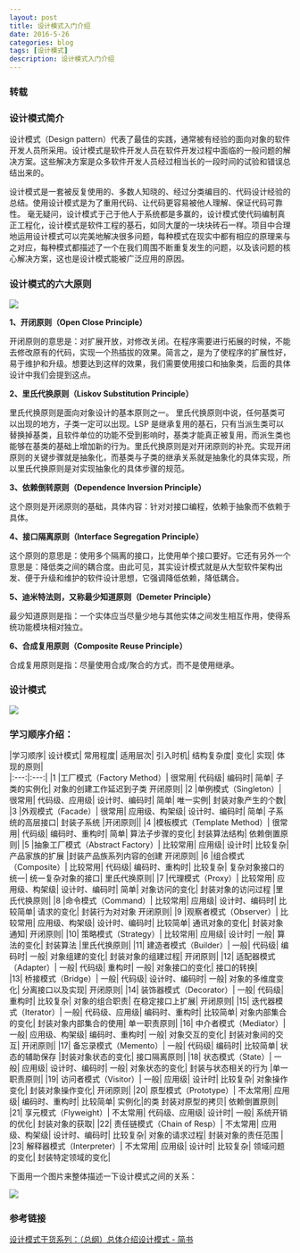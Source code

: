```yaml
---
layout: post
title: 设计模式入门介绍
date: 2016-5-26
categories: blog
tags: [设计模式]
description: 设计模式入门介绍
---
```


### 转载  

### 设计模式简介 

设计模式（Design pattern）代表了最佳的实践，通常被有经验的面向对象的软件开发人员所采用。设计模式是软件开发人员在软件开发过程中面临的一般问题的解决方案。这些解决方案是众多软件开发人员经过相当长的一段时间的试验和错误总结出来的。

设计模式是一套被反复使用的、多数人知晓的、经过分类编目的、代码设计经验的总结。使用设计模式是为了重用代码、让代码更容易被他人理解、保证代码可靠性。 毫无疑问，设计模式于己于他人于系统都是多赢的，设计模式使代码编制真正工程化，设计模式是软件工程的基石，如同大厦的一块块砖石一样。项目中合理地运用设计模式可以完美地解决很多问题，每种模式在现实中都有相应的原理来与之对应，每种模式都描述了一个在我们周围不断重复发生的问题，以及该问题的核心解决方案，这也是设计模式能被广泛应用的原因。

### 设计模式的六大原则   

![](http://upload-images.jianshu.io/upload_images/1637925-43e2808bd12235e9.jpg?imageMogr2/auto-orient/strip%7CimageView2/2/w/1240)


**1、开闭原则（Open Close Principle）**

开闭原则的意思是：对扩展开放，对修改关闭。在程序需要进行拓展的时候，不能去修改原有的代码，实现一个热插拔的效果。简言之，是为了使程序的扩展性好，易于维护和升级。想要达到这样的效果，我们需要使用接口和抽象类，后面的具体设计中我们会提到这点。

**2、里氏代换原则（Liskov Substitution Principle）**

里氏代换原则是面向对象设计的基本原则之一。 里氏代换原则中说，任何基类可以出现的地方，子类一定可以出现。LSP 是继承复用的基石，只有当派生类可以替换掉基类，且软件单位的功能不受到影响时，基类才能真正被复用，而派生类也能够在基类的基础上增加新的行为。里氏代换原则是对开闭原则的补充。实现开闭原则的关键步骤就是抽象化，而基类与子类的继承关系就是抽象化的具体实现，所以里氏代换原则是对实现抽象化的具体步骤的规范。

**3、依赖倒转原则（Dependence Inversion Principle）**

这个原则是开闭原则的基础，具体内容：针对对接口编程，依赖于抽象而不依赖于具体。

**4、接口隔离原则（Interface Segregation Principle）**

这个原则的意思是：使用多个隔离的接口，比使用单个接口要好。它还有另外一个意思是：降低类之间的耦合度。由此可见，其实设计模式就是从大型软件架构出发、便于升级和维护的软件设计思想，它强调降低依赖，降低耦合。

**5、迪米特法则，又称最少知道原则（Demeter Principle）**

最少知道原则是指：一个实体应当尽量少地与其他实体之间发生相互作用，使得系统功能模块相对独立。

**6、合成复用原则（Composite Reuse Principle）**

合成复用原则是指：尽量使用合成/聚合的方式，而不是使用继承。


### 设计模式

![](http://upload-images.jianshu.io/upload_images/1637925-58e48635268c5f88.png?imageMogr2/auto-orient/strip%7CimageView2/2/w/1240)


### 学习顺序介绍：



|学习顺序|   设计模式| 常用程度| 适用层次| 引入时机| 结构复杂度|   变化|   实现|   体现的原则|       
|:---:|:---:|
|1 |工厂模式（Factory Method）|  很常用|  代码级|  编码时|  简单|   子类的实例化|  对象的创建工作延迟到子类   开闭原则|
|2 |单例模式（Singleton）| 很常用|  代码级、应用级| 设计时、编码时| 简单|   唯一实例| 封装对象产生的个数|  
|3 |外观模式（Facade）| 很常用|  应用级、构架级| 设计时、编码时| 简单|   子系统的高层接口|   封装子系统 |开闭原则||
|4 |模板模式（Template Method）| 很常用|  代码级|  编码时、重构时| 简单|   算法子步骤的变化|   封装算法结构|  依赖倒置原则|
|5 |抽象工厂模式（Abstract Factory）| 比较常用| 应用级|  设计时|  比较复杂| 产品家族的扩展  |封装产品族系列内容的创建  开闭原则|
|6 |组合模式（Composite）| 比较常用| 代码级|  编码时、重构时| 比较复杂| 复杂对象接口的统一|  统一复杂对象的接口|  里氏代换原则|
|7 |代理模式（Proxy）|  比较常用| 应用级、构架级| 设计时、编码时| 简单|   对象访问的变化| 封装对象的访问过程   |里氏代换原则|
|8 |命令模式（Command）|   比较常用| 应用级|  设计时、编码时| 比较简单| 请求的变化|   封装行为对对象  开闭原则|
|9 |观察者模式（Observer）| 比较常用| 应用级、构架级| 设计时、编码时| 比较简单| 通讯对象的变化| 封装对象通知|  开闭原则|
|10|  策略模式（Strategy）|   比较常用| 应用级|  设计时|  一般|   算法的变化|   封装算法  |里氏代换原则|
|11|  建造者模式（Builder）|   一般|   代码级|  编码时|  一般|   对象组建的变化| 封装对象的组建过程|  开闭原则|
|12|  适配器模式（Adapter）|   一般|   代码级|  重构时|  一般|   对象接口的变化| 接口的转换|   
|13|  桥接模式（Bridge）|  一般|   代码级|  设计时、编码时| 一般|   对象的多维度变化|   分离接口以及实现|   开闭原则|
|14|  装饰器模式（Decorator）| 一般|   代码级|  重构时|  比较复杂| 对象的组合职责| 在稳定接口上扩展|   开闭原则|
|15|  迭代器模式（Iterator）|  一般|   代码级、应用级| 编码时、重构时| 比较简单| 对象内部集合的变化|  封装对象内部集合的使用|   单一职责原则|
|16|  中介者模式（Mediator）|  一般|   应用级、构架级| 编码时、重构时| 一般|   对象交互的变化| 封装对象间的交互|   开闭原则|
|17|  备忘录模式（Memento）|   一般|   代码级|  编码时|  比较简单| 状态的辅助保存  |封装对象状态的变化| 接口隔离原则|
|18|  状态模式（State）|   一般|   应用级|  设计时、编码时| 一般|   对象状态的变化| 封装与状态相关的行为  |单一职责原则|
|19|  访问者模式（Visitor）|   一般|   应用级|  设计时|  比较复杂| 对象操作变化|  封装对象操作变化|   开闭原则|
|20|  原型模式（Prototype）|  不太常用| 应用级|  编码时、重构时| 比较简单| 实例化|的类   封装对原型的拷贝|   依赖倒置原则|
|21|  享元模式（Flyweight）|  不太常用| 代码级、应用级| 设计时|  一般|   系统开销的优化| 封装对象的获取| 
|22|  责任链模式（Chain of Resp）|   不太常用| 应用级、构架级| 设计时、编码时| 比较复杂| 对象的请求过程| 封装对象的责任范围   |
|23|  解释器模式（Interpreter）|  不太常用| 应用级|  设计时|  比较复杂| 领域问题的变化| 封装特定领域的变化|


下面用一个图片来整体描述一下设计模式之间的关系：

![](http://upload-images.jianshu.io/upload_images/1637925-b77a8a27ea6c4d34.jpg?imageMogr2/auto-orient/strip%7CimageView2/2/w/1240)




### 参考链接

[设计模式干货系列：（总纲）总体介绍设计模式 - 简书](http://www.jianshu.com/p/9bceeedaf658)

